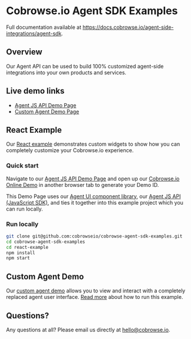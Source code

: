 # Cobrowse.io Agent SDK Examples

Full documentation available at https://docs.cobrowse.io/agent-side-integrations/agent-sdk.

## Overview

Our Agent API can be used to build 100% customized agent-side integrations into your own products and services.

## Live demo links

- [Agent JS API Demo Page](https://cobrowseio.github.io/cobrowse-agent-sdk-examples/react-example/)
- [Custom Agent Demo Page](https://cobrowseio.github.io/cobrowse-agent-sdk-examples/custom-agent-demo/)

## React Example

Our [React example](https://cobrowseio.github.io/cobrowse-agent-sdk-examples/react-example/) demonstrates custom widgets to show how you can completely customize your Cobrowse.io experience.

### Quick start

Navigate to our [Agent JS API Demo Page](https://cobrowseio.github.io/cobrowse-agent-sdk-examples/react-example/) and open up our [Cobrowse.io Online Demo](https://cobrowse.io/demo) in another browser tab to generate your Demo ID.

This Demo Page uses our [Agent UI component library](https://github.com/cobrowseio/cobrowse-agent-ui), our [Agent JS API (JavaScript SDK)](https://www.npmjs.com/package/cobrowse-agent-sdk), and ties it together into this example project which you can run locally.

### Run locally
```sh
git clone git@github.com:cobrowseio/cobrowse-agent-sdk-examples.git
cd cobrowse-agent-sdk-examples
cd react-example
npm install
npm start
```

## Custom Agent Demo

Our [custom agent demo](https://cobrowseio.github.io/cobrowse-agent-sdk-examples/custom-agent-demo/) allows you to view and interact with a completely replaced agent user interface. [Read more](./custom-agent-demo) about how to run this example.


## Questions?
Any questions at all? Please email us directly at [hello@cobrowse.io](mailto:hello@cobrowse.io).
